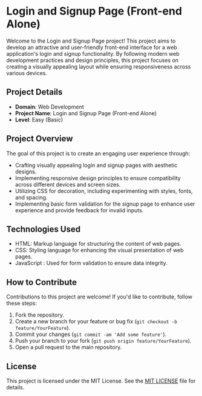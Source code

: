 # Login and Signup Page (Front-end Alone)

Welcome to the Login and Signup Page project! This project aims to develop an attractive and user-friendly front-end interface for a web application's login and signup functionality. By following modern web development practices and design principles, this project focuses on creating a visually appealing layout while ensuring responsiveness across various devices.

## Project Details

- **Domain**: Web Development
- **Project Name**: Login and Signup Page (Front-end Alone)
- **Level**: Easy (Basic)

## Project Overview

The goal of this project is to create an engaging user experience through:

- Crafting visually appealing login and signup pages with aesthetic designs.
- Implementing responsive design principles to ensure compatibility across different devices and screen sizes.
- Utilizing CSS for decoration, including experimenting with styles, fonts, and spacing.
- Implementing basic form validation for the signup page to enhance user experience and provide feedback for invalid inputs.

## Technologies Used

- HTML: Markup language for structuring the content of web pages.
- CSS: Styling language for enhancing the visual presentation of web pages.
- JavaScript : Used for form validation to ensure data integrity.

## How to Contribute

Contributions to this project are welcome! If you'd like to contribute, follow these steps:

1. Fork the repository.
2. Create a new branch for your feature or bug fix (`git checkout -b feature/YourFeature`).
3. Commit your changes (`git commit -am 'Add some feature'`).
4. Push your branch to your fork (`git push origin feature/YourFeature`).
5. Open a pull request to the main repository.

## License

This project is licensed under the MIT License. See the [MIT LICENSE](https://github.com/gokulgajapathi/nexus-info/blob/main/LICENSE) file for details.
